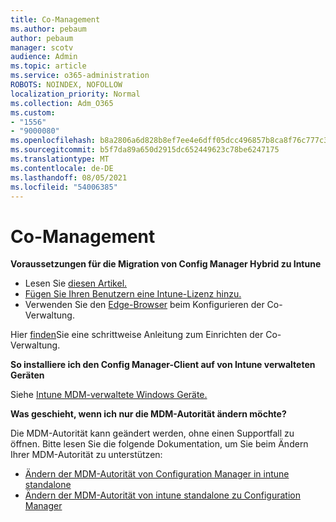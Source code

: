```yaml
---
title: Co-Management
ms.author: pebaum
author: pebaum
manager: scotv
audience: Admin
ms.topic: article
ms.service: o365-administration
ROBOTS: NOINDEX, NOFOLLOW
localization_priority: Normal
ms.collection: Adm_O365
ms.custom:
- "1556"
- "9000080"
ms.openlocfilehash: b8a2806a6d828b8ef7ee4e6dff05dcc496857b8ca8f76c777c39ff3155809668
ms.sourcegitcommit: b5f7da89a650d2915dc652449623c78be6247175
ms.translationtype: MT
ms.contentlocale: de-DE
ms.lasthandoff: 08/05/2021
ms.locfileid: "54006385"
---
```

# <a name="co-management"></a>Co-Management

**Voraussetzungen für die Migration von Config Manager Hybrid zu Intune**

- Lesen Sie [diesen Artikel.](https://docs.microsoft.com/mem/configmgr/mdm/understand/what-happened-to-hybrid)
- [Fügen Sie Ihren Benutzern eine Intune-Lizenz hinzu.](https://docs.microsoft.com/mem/intune/fundamentals/licenses-assign)
- Verwenden Sie den [Edge-Browser](https://www.microsoft.com/edge) beim Konfigurieren der Co-Verwaltung.

Hier [finden](https://admin.microsoft.com/AdminPortal/Home?#/modernonboarding/comanagesetupguide)Sie eine schrittweise Anleitung zum Einrichten der Co-Verwaltung.

**So installiere ich den Config Manager-Client auf von Intune verwalteten Geräten**

Siehe [Intune MDM-verwaltete Windows Geräte.](https://docs.microsoft.com/mem/configmgr/core/clients/deploy/deploy-clients-to-windows-computers#bkmk_mdm)

**Was geschieht, wenn ich nur die MDM-Autorität ändern möchte?**

Die MDM-Autorität kann geändert werden, ohne einen Supportfall zu öffnen. Bitte lesen Sie die folgende Dokumentation, um Sie beim Ändern Ihrer MDM-Autorität zu unterstützen:

- [Ändern der MDM-Autorität von Configuration Manager in intune standalone](https://docs.microsoft.com/mem/configmgr/mdm/understand/what-happened-to-hybrid)
- [Ändern der MDM-Autorität von intune standalone zu Configuration Manager](https://docs.microsoft.com/mem/configmgr/mdm/understand/what-happened-to-hybrid)
